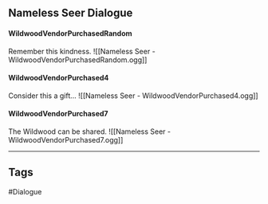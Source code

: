 ## Nameless Seer Dialogue
#### WildwoodVendorPurchasedRandom
Remember this kindness.
![[Nameless Seer - WildwoodVendorPurchasedRandom.ogg]]

#### WildwoodVendorPurchased4
Consider this a gift...
![[Nameless Seer - WildwoodVendorPurchased4.ogg]]

#### WildwoodVendorPurchased7
The Wildwood can be shared.
![[Nameless Seer - WildwoodVendorPurchased7.ogg]]

---
## Tags
#Dialogue
